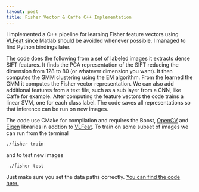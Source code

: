 ```yaml
---
layout: post
title: Fisher Vector & Caffe C++ Implementation 
---
```

I implemented a C++ pipeline for learning Fisher feature vectors using <a href="http://www.vlfeat.org">VLFeat</a> since Matlab should be avoided whenever possible. I managed to find Python bindings later. 

The code does the following from a set of labeled images it extracts dense SIFT features. It finds the PCA representation of the SIFT reducing the dimension from 128 to 80 (or whatever dimension you want). It then computes the GMM clustering using the EM algorithm. From the learned the GMM it computes the Fisher vector representation. We can also add additional features from a text file, such as a sub layer from a CNN, like Caffe for example. After computing the feature vectors the code trains a linear SVM, one for each class label. The code saves all representations so that inference can be run on new images. 

The code use CMake for compilation and requires the Boost, <a href="http://opencv.org/">OpenCV</a> and <a hreF="http://eigen.tuxfamily.org">Eigen</a> libraries in addtion to <a href="http://www.vlfeat.org">VLFeat</a>. To train on some subset of images we can run from the terminal  

    ./fisher train 

and to test new images 

     ./fisher test

Just make sure you set the data paths correctly. <a href="https://github.com/MartinHjelm/fishercaffe">You can find the code here.</a>